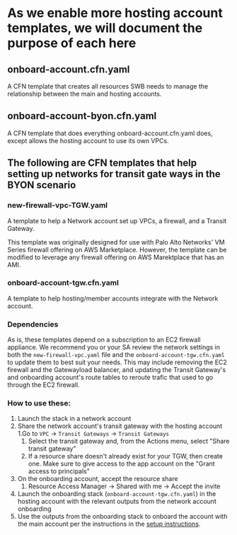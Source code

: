 # As we enable more hosting account templates, we will document the purpose of each here

## onboard-account.cfn.yaml
A CFN template that creates all resources SWB needs to manage the relationship between the main and hosting accounts.

## onboard-account-byon.cfn.yaml
A CFN template that does everything onboard-account.cfn.yaml does, except allows the hosting account to use its own VPCs.

## The following are CFN templates that help setting up networks for transit gate ways in the BYON scenario
### new-firewall-vpc-TGW.yaml
A template to help a Network account set up VPCs, a firewall, and a Transit Gateway. 

This template was originally designed for use with Palo Alto Networks' VM Series firewall offering on AWS Marketplace. However, the template can be modified to leverage any firewall offering on AWS Marektplace that has an AMI.

### onboard-account-tgw.cfn.yaml
A template to help hosting/member accounts integrate with the Network account. 

### Dependencies
As is, these templates depend on a subscription to an EC2 firewall appliance. We recommend you or your SA review the network settings in both the `new-firewall-vpc.yaml` file and the `onboard-account-tgw.cfn.yaml` to update them to best suit your needs. This may include removing the EC2 firewall and the Gatewayload balancer, and updating the Transit Gateway's and onboarding account's route tables to reroute trafic that used to go through the EC2 firewall.

### How to use these:
1. Launch the stack in a network account
1. Share the network account's transit gateway with the hosting account
    1.Go to `VPC` -> `Transit Gateways` -> `Transit Gateways`
    1. Select the transit gateway and, from the Actions menu, select "Share transit gateway" 
    1. If a resource share doesn't already exist for your TGW, then create one. Make sure to give access to the app account on the "Grant access to principals"
1. On the onboarding account, accept the resource share
    1. Resource Access Manager -> Shared with me -> Accept the invite
1. Launch the onboarding stack (`onboard-account-tgw.cfn.yaml`) in the hosting account with the relevant outputs from the network account onboarding
1. Use the outputs from the onboarding stack to onboard the account with the main account per the instructions in the [setup instructions](../../README.md#setup-instructions-for-swbv2p1).
